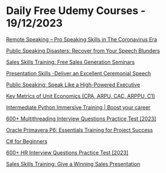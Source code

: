 # Daily Free Udemy Courses - 19/12/2023

[Remote Speaking – Pro Speaking Skills in The Coronavirus Era](https://www.udemy.com/course/how-to-give-a-virtual-keynote-speech/?couponCode=0976D95AA50000C6CC65)
[Public Speaking Disasters: Recover from Your Speech Blunders](https://www.udemy.com/course/how-to-recover-from-public-speaking-disasters/?couponCode=D62D1E7D86175FBC56AF)
[Sales Skills Training: Free Sales Generation Seminars](https://www.udemy.com/course/how-to-deliver-a-free-sales-generation-seminar/?couponCode=8FD28A6C554E4CC6AD7B)
[Presentation Skills -Deliver an Excellent Ceremonial Speech](https://www.udemy.com/course/how-to-give-a-ceremonial-speech/?couponCode=FA9A0D6BD1B73ABAD1EF)
[Public Speaking: Speak Like a High-Powered Executive](https://www.udemy.com/course/effective-executive-speaking-skills/?couponCode=653732143DB0E3E93EB7)
[Key Metrics of Unit Economics (CPA, ARPU, CAC, ARPPU, C1)](https://www.udemy.com/course/key-metrics-of-unit-economics-cpa-arpu-cac-arppu-c1/?couponCode=2E3BADD16D64D286C6E5)
[Intermediate Python Immersive Training | Boost your career](https://www.udemy.com/course/the-intermediate-python-training-boost-your-python-skills/?couponCode=D02637F494F7E75A102F)
[600+ Multithreading Interview Questions Practice Test [2023]](https://www.udemy.com/course/multithreading-interview-questions/?couponCode=DCC7966D747623A1518F)
[Oracle Primavera P6: Essentials Training for Project Success](https://www.udemy.com/course/project-schedule-management-oracle-primavera-p6-foundations-training/?couponCode=3B8BF55458D0C0B0335D)
[C# for Beginners](https://www.udemy.com/course/csharp-for-beginners/?couponCode=LANOVENA)
[600+ HR Interview Questions Practice Test [2023]](https://www.udemy.com/course/hr-interview-questions/?couponCode=A0EBF6D5E8F3DDA3C791)
[Sales Skills Training: Give a Winning Sales Presentation](https://www.udemy.com/course/how-to-give-a-sales-presentation/?couponCode=07A4D01610C373E48507)

